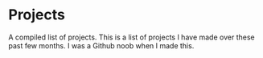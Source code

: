 # Projects
A compiled list of projects. 
This is a list of projects I have made over these past few months. I was a Github noob when I made this.
